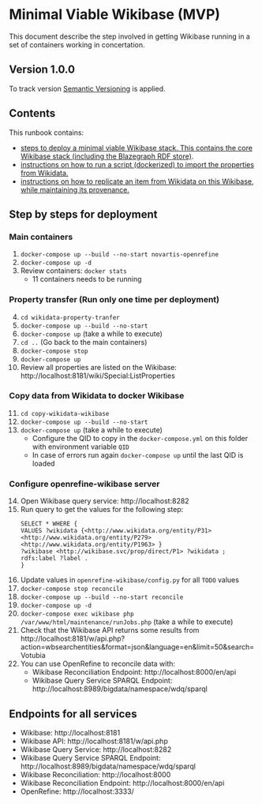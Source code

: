 # Minimal Viable Wikibase (MVP)
This document describe the step involved in getting Wikibase running in a set of containers working in concertation. 

## Version 1.0.0
To track version [Semantic Versioning](https://semver.org/) is applied.

## Contents
This runbook contains:
* [steps to deploy a minimal viable Wikibase stack. This contains the core Wikibase stack (including the Blazegraph RDF store)](INSTALL_WB.md). 
* [instructions on how to run a script (dockerized) to import the properties from Wikidata.](wikidata-property-tranfer/README.md) 
* [instructions on how to replicate an item from Wikidata on this Wikibase, while maintaining its provenance.]( copy-wikidata-wikibase/README.md)


## Step by steps for deployment

### Main containers

1. `docker-compose up --build --no-start novartis-openrefine`
2. `docker-compose up -d`
3.  Review containers: `docker stats`
    * 11 containers needs to be running

### Property transfer (Run only one time per deployment) 
4. `cd wikidata-property-tranfer`
5. `docker-compose up --build --no-start`
6. `docker-compose up` (take a while to execute)
7. `cd ..` (Go back to the main containers)
8. `docker-compose stop`
9. `docker-compose up`
10. Review all properties are listed on the Wikibase: http://localhost:8181/wiki/Special:ListProperties

### Copy data from Wikidata to docker Wikibase

11. `cd copy-wikidata-wikibase`
12. `docker-compose up --build --no-start`
13. `docker-compose up` (take a while to execute)
    * Configure the QID to copy in the `docker-compose.yml` on this folder with environment variable `QID`
    * In case of errors run again `docker-compose up` until the last QID is loaded
    
### Configure openrefine-wikibase server

14. Open Wikibase query service: http://localhost:8282
15. Run query to get the values for the following step: 
    ```
    SELECT * WHERE {
    VALUES ?wikidata {<http://www.wikidata.org/entity/P31> <http://www.wikidata.org/entity/P279> <http://www.wikidata.org/entity/P1963> }
    ?wikibase <http://wikibase.svc/prop/direct/P1> ?wikidata ;
    rdfs:label ?label .
    }
    ```
16. Update values in `openrefine-wikibase/config.py` for all `TODO` values
17. `docker-compose stop reconcile`
18. `docker-compose up --build --no-start reconcile`
19. `docker-compose up -d`
20. `docker-compose exec wikibase php /var/www/html/maintenance/runJobs.php` (take a while to execute)
21. Check that the Wikibase API returns some results from http://localhost:8181/w/api.php?action=wbsearchentities&format=json&language=en&limit=50&search=Votubia
22. You can use OpenRefine to reconcile data with:
    * Wikibase Reconciliation Endpoint: http://localhost:8000/en/api
    * Wikibase Query Service SPARQL Endpoint: http://localhost:8989/bigdata/namespace/wdq/sparql


## Endpoints for all services

* Wikibase: http://localhost:8181
* Wikibase API: http://localhost:8181/w/api.php
* Wikibase Query Service: http://localhost:8282
* Wikibase Query Service SPARQL Endpoint: http://localhost:8989/bigdata/namespace/wdq/sparql
* Wikibase Reconciliation: http://localhost:8000
* Wikibase Reconciliation Endpoint: http://localhost:8000/en/api
* OpenRefine: http://localhost:3333/

